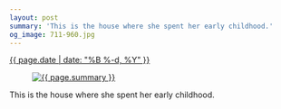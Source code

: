 ```yaml
---
layout: post
summary: 'This is the house where she spent her early childhood.'
og_image: 711-960.jpg
---
```


<div class="post">
 <time>
  <a href="/711">
   {{ page.date | date: "%B %-d, %Y" }}
  </a>
 </time>
 <a href="/711">
  <figure data-taken="10/22/2017">
   <img alt="{{ page.summary }}" sizes="(min-width: 700px) 50vw, calc(100vw - 2rem)" src="{{ site.assets_url }}/711-480.jpg" srcset="{{ site.assets_url }}/711-240.jpg 240w, {{ site.assets_url }}/711-480.jpg 480w, {{ site.assets_url }}/711-720.jpg 720w, {{ site.assets_url }}/711-960.jpg 960w"/>
  </figure>
 </a>
 <span>
  This is the house where she spent her early childhood.
 </span>
</div>
